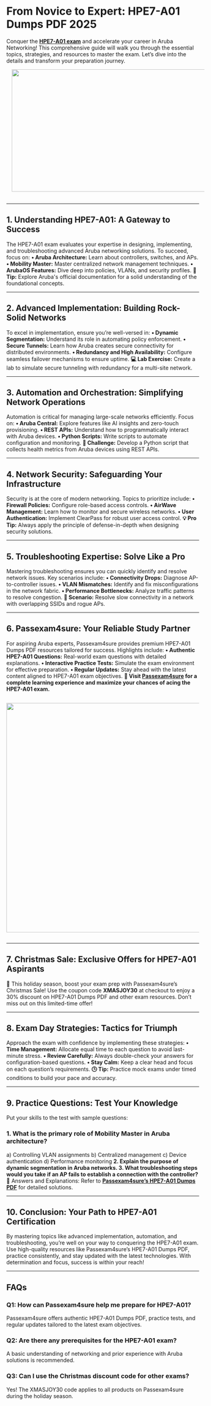 # From Novice to Expert: HPE7-A01 Dumps PDF 2025
Conquer the **[HPE7-A01 exam](https://www.passexam4sure.com/hp/hpe7-a01-dumps.html)** and accelerate your career in Aruba Networking! This comprehensive guide will walk you through the essential topics, strategies, and resources to master the exam. Let’s dive into the details and transform your preparation journey.

<div id="ag-1735205158445"></div><div class="separator" style="clear: both; text-align: center;"><a href="https://blogger.googleusercontent.com/img/b/R29vZ2xl/AVvXsEhQzm5qHrio1TP9fIBMFNdDC4d6RC7Y7LcbT4xlHbPwyDgAn6xjPQAUpBpjBbAMfx0HhmnyIhv1SXhNh4UMAngM6C4yn84vNVdZ7yK5_9qULhKga-iwHSAEFmqO0qnQNquVZJoM6RFpF9YK4G4GOnP-d2kNYOQNmselQzcDAI-rrzE3YrhvSQsYyf5Cs1o/s6912/Brown%20and%20White%20Simple%20Beauty%20and%20Spa%20Banner%20Landscape.jpg" imageanchor="1" style="margin-left: 1em; margin-right: 1em;"><img border="0" data-original-height="3456" data-original-width="6912" height="320" src="https://blogger.googleusercontent.com/img/b/R29vZ2xl/AVvXsEhQzm5qHrio1TP9fIBMFNdDC4d6RC7Y7LcbT4xlHbPwyDgAn6xjPQAUpBpjBbAMfx0HhmnyIhv1SXhNh4UMAngM6C4yn84vNVdZ7yK5_9qULhKga-iwHSAEFmqO0qnQNquVZJoM6RFpF9YK4G4GOnP-d2kNYOQNmselQzcDAI-rrzE3YrhvSQsYyf5Cs1o/w640-h320/Brown%20and%20White%20Simple%20Beauty%20and%20Spa%20Banner%20Landscape.jpg" width="640" /></a></div><br />

________________________________________
## 1. Understanding HPE7-A01: A Gateway to Success
The HPE7-A01 exam evaluates your expertise in designing, implementing, and troubleshooting advanced Aruba networking solutions. To succeed, focus on:
**•	Aruba Architecture:** Learn about controllers, switches, and APs.
**•	Mobility Master:** Master centralized network management techniques.
**•	ArubaOS Features:** Dive deep into policies, VLANs, and security profiles.
**🔎 Tip:** Explore Aruba's official documentation for a solid understanding of the foundational concepts.
________________________________________
## 2. Advanced Implementation: Building Rock-Solid Networks
To excel in implementation, ensure you’re well-versed in:
**•	Dynamic Segmentation:** Understand its role in automating policy enforcement.
**•	Secure Tunnels:** Learn how Aruba creates secure connectivity for distributed environments.
**•	Redundancy and High Availability:** Configure seamless failover mechanisms to ensure uptime.
**💻 Lab Exercise:** Create a lab to simulate secure tunneling with redundancy for a multi-site network.
________________________________________
## 3. Automation and Orchestration: Simplifying Network Operations
Automation is critical for managing large-scale networks efficiently. Focus on:
**•	Aruba Central:** Explore features like AI insights and zero-touch provisioning.
**•	REST APIs:** Understand how to programmatically interact with Aruba devices.
**•	Python Scripts:** Write scripts to automate configuration and monitoring.
**🚀 Challenge:** Develop a Python script that collects health metrics from Aruba devices using REST APIs.
________________________________________
## 4. Network Security: Safeguarding Your Infrastructure
Security is at the core of modern networking. Topics to prioritize include:
**•	Firewall Policies:** Configure role-based access controls.
**•	AirWave Management:** Learn how to monitor and secure wireless networks.
**•	User Authentication:** Implement ClearPass for robust user access control.
**💡 Pro Tip:** Always apply the principle of defense-in-depth when designing security solutions.
________________________________________
## 5. Troubleshooting Expertise: Solve Like a Pro
Mastering troubleshooting ensures you can quickly identify and resolve network issues. Key scenarios include:
**•	Connectivity Drops:** Diagnose AP-to-controller issues.
**•	VLAN Mismatches:** Identify and fix misconfigurations in the network fabric.
**•	Performance Bottlenecks:** Analyze traffic patterns to resolve congestion.
**🧠 Scenario:** Resolve slow connectivity in a network with overlapping SSIDs and rogue APs.
________________________________________
## 6. Passexam4sure: Your Reliable Study Partner
For aspiring Aruba experts, Passexam4sure provides premium HPE7-A01 Dumps PDF resources tailored for success. Highlights include:
**•	Authentic HPE7-A01 Questions:** Real-world exam questions with detailed explanations.
**•	Interactive Practice Tests:** Simulate the exam environment for effective preparation.
**•	Regular Updates:** Stay ahead with the latest content aligned to HPE7-A01 exam objectives.
**🔗 Visit [Passexam4sure](https://www.passexam4sure.com/hp/hpe7-a01-dumps.html) for a complete learning experience and maximize your chances of acing the HPE7-A01 exam.**

<div class="separator" style="clear: both;"><a href="https://blogger.googleusercontent.com/img/b/R29vZ2xl/AVvXsEjED_dEaavEz3aUzS-mFE85xhcqtEoPAj1-yepLOWeNA4qxqTlGKf-E4Y_YxpeiFWYPDzZFUo2S7ePWYV54GrxqQm7YZBMjoBzsdWQn0wF31uBTLqlxCYWxK-ivT7CR-S-17tuCTaLw-Qic_E4IumrQFpKGOkQOIPZdkiygSZ0taC_ceO0rhFrsQv430aQ/s1080/Christmas%20Sale%20Instagram%20Post.jpg" style="display: block; padding: 1em 0; text-align: center; "><img alt="" border="0" width="600" data-original-height="1080" data-original-width="1080" src="https://blogger.googleusercontent.com/img/b/R29vZ2xl/AVvXsEjED_dEaavEz3aUzS-mFE85xhcqtEoPAj1-yepLOWeNA4qxqTlGKf-E4Y_YxpeiFWYPDzZFUo2S7ePWYV54GrxqQm7YZBMjoBzsdWQn0wF31uBTLqlxCYWxK-ivT7CR-S-17tuCTaLw-Qic_E4IumrQFpKGOkQOIPZdkiygSZ0taC_ceO0rhFrsQv430aQ/s600/Christmas%20Sale%20Instagram%20Post.jpg"/></a></div>

________________________________________
## 7. Christmas Sale: Exclusive Offers for HPE7-A01 Aspirants
🎄 This holiday season, boost your exam prep with Passexam4sure’s Christmas Sale! Use the coupon code **XMASJOY30** at checkout to enjoy a 30% discount on HPE7-A01 Dumps PDF and other exam resources. Don’t miss out on this limited-time offer!
________________________________________
## 8. Exam Day Strategies: Tactics for Triumph
Approach the exam with confidence by implementing these strategies:
**•	Time Management:** Allocate equal time to each question to avoid last-minute stress.
**•	Review Carefully:** Always double-check your answers for configuration-based questions.
**•	Stay Calm:** Keep a clear head and focus on each question’s requirements.
**🕒 Tip:** Practice mock exams under timed conditions to build your pace and accuracy.
________________________________________
## 9. Practice Questions: Test Your Knowledge
Put your skills to the test with sample questions:
### 1.	What is the primary role of Mobility Master in Aruba architecture?
a) Controlling VLAN assignments
b) Centralized management
c) Device authentication
d) Performance monitoring
**2.	Explain the purpose of dynamic segmentation in Aruba networks.
3.	What troubleshooting steps would you take if an AP fails to establish a connection with the controller?**
📘 Answers and Explanations: Refer to **[Passexam4sure’s HPE7-A01 Dumps PDF](https://www.passexam4sure.com/hp/hpe7-a01-dumps.html)** for detailed solutions.
________________________________________
## 10. Conclusion: Your Path to HPE7-A01 Certification
By mastering topics like advanced implementation, automation, and troubleshooting, you’re well on your way to conquering the HPE7-A01 exam. Use high-quality resources like Passexam4sure’s HPE7-A01 Dumps PDF, practice consistently, and stay updated with the latest technologies. With determination and focus, success is within your reach!
________________________________________
## FAQs
### Q1: How can Passexam4sure help me prepare for HPE7-A01?
Passexam4sure offers authentic HPE7-A01 Dumps PDF, practice tests, and regular updates tailored to the latest exam objectives.
### Q2: Are there any prerequisites for the HPE7-A01 exam?
A basic understanding of networking and prior experience with Aruba solutions is recommended.
### Q3: Can I use the Christmas discount code for other exams?
Yes! The XMASJOY30 code applies to all products on Passexam4sure during the holiday season.


